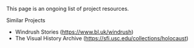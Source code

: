 This page is an ongoing list of project resources. 

Similar Projects
  - Windrush Stories (https://www.bl.uk/windrush)
  - The Visual History Archive (https://sfi.usc.edu/collections/holocaust)
